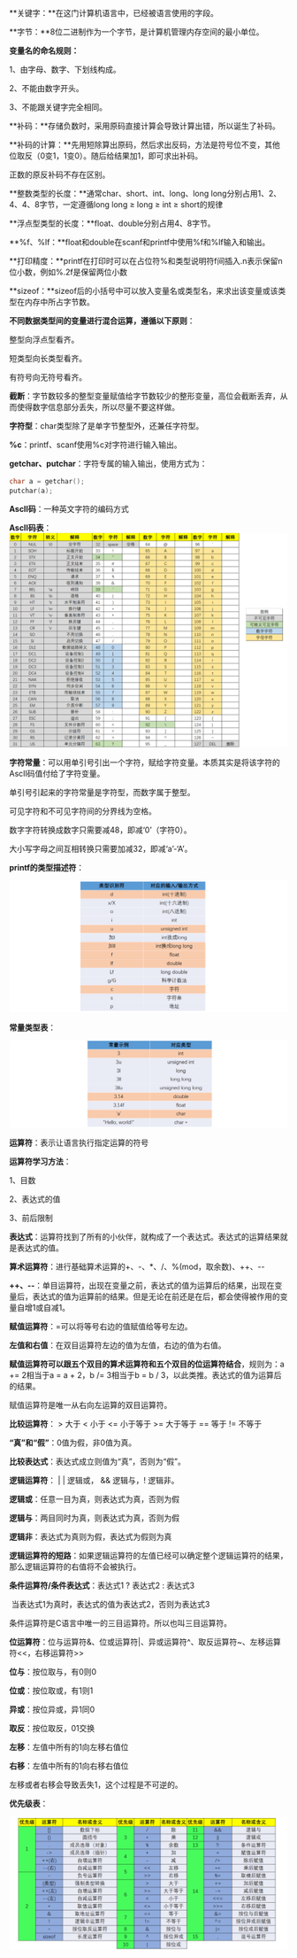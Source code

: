 **关键字：**在这门计算机语言中，已经被语言使用的字段。

**字节：**8位二进制作为一个字节，是计算机管理内存空间的最小单位。

**变量名的命名规则：**

 1、由字母、数字、下划线构成。

 2、不能由数字开头。

 3、不能跟关键字完全相同。

**补码：**存储负数时，采用原码直接计算会导致计算出错，所以诞生了补码。

**补码的计算：**先用短除算出原码，然后求出反码，方法是符号位不变，其他位取反（0变1，1变0）。随后给结果加1，即可求出补码。

正数的原反补码不存在区别。

**整数类型的长度：**通常char、short、int、long、long long分别占用1、2、4、4、8字节，一定遵循long long ≥ long ≥ int ≥ short的规律

**浮点型类型的长度：**float、double分别占用4、8字节。

**%f、%lf：**float和double在scanf和printf中使用%f和%lf输入和输出。

**打印精度：**printf在打印时可以在占位符%和类型说明符f间插入.n表示保留n位小数，例如%.2f是保留两位小数

**sizeof：**sizeof后的小括号中可以放入变量名或类型名，来求出该变量或该类型在内存中所占字节数。

**不同数据类型间的变量进行混合运算，遵循以下原则**：

 整型向浮点型看齐。

 短类型向长类型看齐。

 有符号向无符号看齐。

**截断**：字节数较多的整型变量赋值给字节数较少的整形变量，高位会截断丢弃，从而使得数字信息部分丢失，所以尽量不要这样做。

**字符型**：char类型除了是单字节整型外，还兼任字符型。

**%c**：printf、scanf使用%c对字符进行输入输出。

**getchar、putchar**：字符专属的输入输出，使用方式为：

```c
char a = getchar();
putchar(a);
```

**AscII码**：一种英文字符的编码方式

**AscII码表**：![image-20220817120041767](image-20220817120041767.png)



**字符常量**：可以用单引号引出一个字符，赋给字符变量。本质其实是将该字符的AscII码值付给了字符变量。

单引号引起来的字符常量是字符型，而数字属于整型。

可见字符和不可见字符间的分界线为空格。

数字字符转换成数字只需要减48，即减‘0’（字符0）。

大小写字母之间互相转换只需要加减32，即减‘a’-‘A’。

**printf的类型描述符**：

![image-20220817120726451](image-20220817120726451.png)

**常量类型表**：

![image-20220817120427946](image-20220817120427946.png)

**运算符**：表示让语言执行指定运算的符号

**运算符学习方法**：

1、目数

2、表达式的值

3、前后限制

**表达式**：运算符找到了所有的小伙伴，就构成了一个表达式。表达式的运算结果就是表达式的值。

**算术运算符**：进行基础算术运算的+、-、*、/、%(mod，取余数)、++、--

**++、--**：单目运算符，出现在变量之前，表达式的值为运算后的结果，出现在变量后，表达式的值为运算前的结果。但是无论在前还是在后，都会使得被作用的变量自增1或自减1。

**赋值运算符**：=可以将等号右边的值赋值给等号左边。

**左值和右值**：在双目运算符左边的值为左值，右边的值为右值。

**赋值运算符可以跟五个双目的算术运算符和五个双目的位运算符结合**，规则为：a += 2相当于a = a + 2，b /= 3相当于b = b / 3，以此类推。表达式的值为运算后的结果。

赋值运算符是唯一从右向左运算的双目运算符。

**比较运算符**： > 大于 < 小于 <= 小于等于 >= 大于等于 == 等于 != 不等于

**“真”和“假”**：0值为假，非0值为真。

**比较表达式**：表达式成立则值为“真”，否则为“假”。

**逻辑运算符**： | | 逻辑或， && 逻辑与，! 逻辑非。

**逻辑或**：任意一目为真，则表达式为真，否则为假　

**逻辑与**：两目同时为真，则表达式为真，否则为假

**逻辑非**：表达式为真则为假，表达式为假则为真

**逻辑运算符的短路**：如果逻辑运算符的左值已经可以确定整个逻辑运算符的结果，那么逻辑运算符的右值将不会被执行。

**条件运算符/条件表达式**：表达式1 ? 表达式2 : 表达式3

​                  当表达式1为真时，表达式的值为表达式2，否则为表达式3

条件运算符是C语言中唯一的三目运算符。所以也叫三目运算符。

**位运算符**：位与运算符&、位或运算符|、异或运算符^、取反运算符~、左移运算符<<，右移运算符>>

**位与**：按位取与，有0则0

**位或**：按位取或，有1则1

**异或**：按位异或，异1同0

**取反**：按位取反，01交换

**左移**：左值中所有的1向左移右值位

**右移**：左值中所有的1向右移右值位

左移或者右移会导致丢失1，这个过程是不可逆的。

**优先级表**：

![image-20220818113826005](image-20220818113826005.png)


